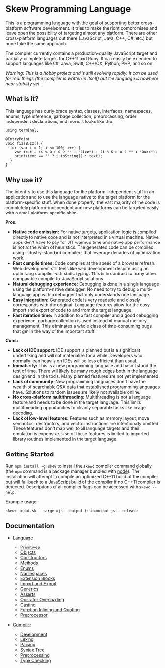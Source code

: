 # Skew Programming Language

This is a programming language with the goal of supporting better cross-platform software development. It tries to make the right compromises and leave open the possibility of targeting almost any platform. There are other cross-platform languages out there (JavaScript, Java, C++, C#, etc.) but none take the same approach.

The compiler currently contains a production-quality JavaScript target and partially-complete targets for C++11 and Ruby. It can easily be extended to support languages like C#, Java, Swift, C++/CX, Python, PHP, and so on.

*Warning: This is a hobby project and is still evolving rapidly. It can be used for real things (the compiler is written in itself) but the language is nowhere near stability yet.*

## What is it?

This language has curly-brace syntax, classes, interfaces, namespaces, enums, type inference, garbage collection, preprocessing, order independent declarations, and more. It looks like this:

    using terminal;

    @EntryPoint
    void fizzBuzz() {
      for (var i = 1; i <= 100; i++) {
        var text = (i % 3 > 0 ? "" : "Fizz") + (i % 5 > 0 ? "" : "Buzz");
        print(text == "" ? i.toString() : text);
      }
    }

## Why use it?

The intent is to use this language for the platform-independent stuff in an application and to use the language native to the target platform for the platform-specific stuff. When done properly, the vast majority of the code is completely platform-independent and new platforms can be targeted easily with a small platform-specific shim.

**Pros:**

* **Native code emission:** For native targets, application logic is compiled directly to native code and is not interpreted in a virtual machine. Native apps don't have to pay for JIT warmup time and native app performance is not at the whim of heuristics. The generated code can be compiled using industry-standard compilers that leverage decades of optimization work.
* **Fast compile times:** Code compiles at the speed of a browser refresh. Web development still feels like web development despite using an optimizing compiler with static typing. This is in contrast to many other comparable compile-to-JavaScript solutions.
* **Natural debugging experience:** Debugging is done in a single language using the platform-native debugger. No need to try to debug a multi-language app with a debugger that only understands one language.
* **Easy integration:** Generated code is very readable and closely corresponds with the original. Language features allow for the easy import and export of code to and from the target language.
* **Fast iteration time:** In addition to a fast compiler and a good debugging experience, garbage collection is used instead of manual memory management. This eliminates a whole class of time-consuming bugs that get in the way of the important stuff.

**Cons:**

* **Lack of IDE support:** IDE support is planned but is a significant undertaking and will not materialize for a while. Developers who normally lean heavily on IDEs will be less efficient than usual.
* **Immaturity:** This is a new programming language and hasn't stood the test of time. There will likely be many rough edges both in the language design and in the tools. Many planned features are not yet implemented.
* **Lack of community:** New programming languages don't have the wealth of searchable Q&A data that established programming languages have. Solutions to random issues are likely not available online.
* **No cross-platform multithreading:** Multithreading is not a language feature and needs to be done in the target language. This limits multithreading opportunities to cleanly separable tasks like image decoding.
* **Lack of low-level features:** Features such as memory layout, move semantics, destructors, and vector instructions are intentionally omitted. These features don't map well to all language targets and their emulation is expensive. Use of these features is limited to imported library routines implemented in the target language.

## Getting Started

Run `npm install -g skew` to install the `skewc` compiler command globally (the `npm` command is a package manager bundled with [node](http://nodejs.org/download/)). The installation will attempt to compile an optimized C++11 build of the compiler but will fall back to a JavaScript build of the compiler if no C++11 compiler is detected. Descriptions of all compiler flags can be accessed with `skewc --help`.

Example usage:

    skewc input.sk --target=js --output-file=output.js --release

## Documentation

* [Language](docs/language.md)
    * [Primitives](docs/language.md#primitives)
    * [Objects](docs/language.md#objects)
    * [Constructors](docs/language.md#constructors)
    * [Methods](docs/language.md#methods)
    * [Enums](docs/language.md#enums)
    * [Namespaces](docs/language.md#namespaces)
    * [Extension Blocks](docs/language.md#extension-blocks)
    * [Import and Export](docs/language.md#import-and-export)
    * [Generics](docs/language.md#generics)
    * [Asserts](docs/language.md#asserts)
    * [Operator Overloading](docs/language.md#operator-overloading)
    * [Casting](docs/language.md#casting)
    * [Function Inlining and Quoting](docs/language.md#function-inlining-and-quoting)
    * [Preprocessor](docs/language.md#preprocessor)

* [Compiler](docs/compiler.md)
    * [Development](docs/compiler.md#development)
    * [Lexing](docs/compiler.md#lexing)
    * [Parsing](docs/compiler.md#parsing)
    * [Syntax Tree](docs/compiler.md#syntax-tree)
    * [Preprocessing](docs/compiler.md#preprocessing)
    * [Type Checking](docs/compiler.md#type-checking)
